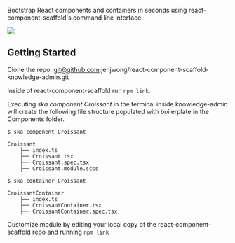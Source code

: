 Bootstrap React components and containers in seconds using react-component-scaffold's command line interface.

![](https://github.com/jenjwong/react-component-scaffold/blob/master/scaffold.gif)
## Getting Started

Clone the repo: git@github.com:jenjwong/react-component-scaffold-knowledge-admin.git

Inside of react-component-scaffold run `npm link`.

Executing _ska component Croissant_ in the terminal inside knowledge-admin will create the following file structure populated with boilerplate in the Components folder.

```
$ ska component Croissant

Croissant
    ├── index.ts
    ├── Croissant.tsx
    ├── Croissant.spec.tsx
    ├── Croissant.module.scss

```


```
$ ska container Croissant

CroissantContainer
    ├── index.ts
    ├── CroissantContainer.tsx
    ├── CroissantContainer.spec.tsx

```
Customize module by editing your local copy of the react-component-scaffold repo and running `npm link`